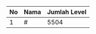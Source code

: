 | No | Nama            | Jumlah Level |
|----|-----------------|--------------|
| 1  | #    |    5504        |
